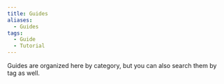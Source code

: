 ```yaml
---
title: Guides
aliases: 
  - Guides
tags:
  - Guide
  - Tutorial
---
```

Guides are organized here by category, but you can also search them by tag as well.